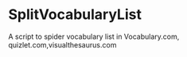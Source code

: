 # SplitVocabularyList
A script to spider vocabulary list in Vocabulary.com, quizlet.com,visualthesaurus.com
